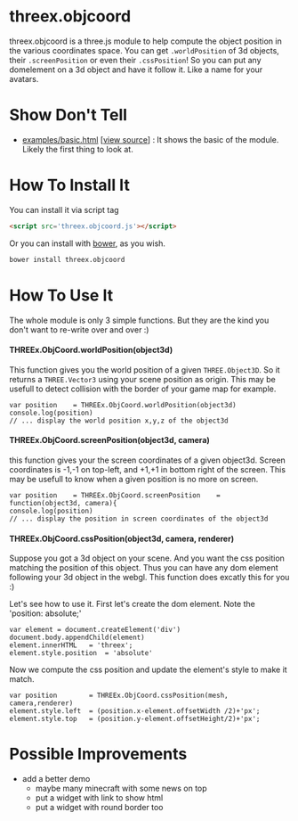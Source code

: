 threex.objcoord
===============

threex.objcoord is a three.js module to help compute the object position in the various coordinates space.
You can get ```.worldPosition``` of 3d objects, their ```.screenPosition``` or even
their ```.cssPosition```! So you can put any domelement on a 3d object and have it
follow it. Like a name for your avatars. 

Show Don't Tell
===============
* [examples/basic.html](http://jeromeetienne.github.io/threex.objcoord/examples/basic.html)
\[[view source](https://github.com/jeromeetienne/threex.objcoord/blob/master/examples/basic.html)\] :
It shows the basic of the module. Likely the first thing to look at.

How To Install It
=================

You can install it via script tag

```html
<script src='threex.objcoord.js'></script>
```

Or you can install with [bower](http://bower.io/), as you wish.

```bash
bower install threex.objcoord
```

How To Use It
=============

The whole module is only 3 simple functions. But they are the kind
you don't want to re-write over and over :)

#### THREEx.ObjCoord.worldPosition(object3d)

This function gives you the world position of a given ```THREE.Object3D```.
So it returns a ```THREE.Vector3``` using your scene position as origin.
This may be usefull to detect collision with the border of your game map for example.

```
var position	= THREEx.ObjCoord.worldPosition(object3d)
console.log(position)
// ... display the world position x,y,z of the object3d
```

#### THREEx.ObjCoord.screenPosition(object3d, camera)

this function gives your the screen coordinates of a given object3d.
Screen coordinates is -1,-1 on top-left, and +1,+1 in bottom right of the screen.
This may be usefull to know when a given position is no more on screen.

```
var position	= THREEx.ObjCoord.screenPosition	= function(object3d, camera){
console.log(position)
// ... display the position in screen coordinates of the object3d
```

#### THREEx.ObjCoord.cssPosition(object3d, camera, renderer)

Suppose you got a 3d object on your scene. 
And you want the css position matching the position of this object. 
Thus you can have any dom element following your 3d object in the webgl.
This function does excatly this for you :)

Let's see how to use it. First let's create the dom element.
Note the 'position: absolute;'

```
var element	= document.createElement('div')
document.body.appendChild(element)
element.innerHTML	= 'threex';	
element.style.position	= 'absolute'
```

Now we compute the css position and update the element's style to make it match.

```
var position		= THREEx.ObjCoord.cssPosition(mesh, camera,renderer)
element.style.left	= (position.x-element.offsetWidth /2)+'px';
element.style.top	= (position.y-element.offsetHeight/2)+'px';
```

Possible Improvements
=====================
* add a better demo
  * maybe many minecraft with some news on top
  * put a widget with link to show html
  * put a widget with round border too








